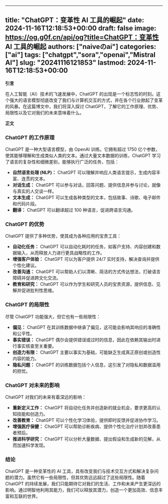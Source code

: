 
---
title: "ChatGPT：变革性 AI 工具的崛起"
date: 2024-11-16T12:18:53+00:00
draft: false
image: https://og.g0f.cn/api/og?title=ChatGPT：变革性 AI 工具的崛起
authors: ["naiveのai"]
categories: ["ai"]
tags: ["chatgpt","sora","openai","Mistral AI"]
slug: "20241116121853"
lastmod: 2024-11-16T12:18:53+00:00
---
**引言**

在人工智能（AI）技术的飞速发展中，ChatGPT 的出现是一个标志性的时刻。这个强大的语言模型彻底改变了我们与计算机交互的方式，并在各个行业掀起了变革的风暴。在这篇博文中，我们将深入探讨 ChatGPT，了解它的工作原理、优势、局限性以及它对我们的未来意味着什么。

**正文**

### ChatGPT 的工作原理

ChatGPT 是一种大型语言模型，由 OpenAI 训练。它拥有超过 1750 亿个参数，使其能够理解和生成类似人类的文本。通过大量文本数据的训练，ChatGPT 学习了语言的复杂性和细微差别，能够执行广泛的任务，包括：

* **自然语言处理 (NLP)：** ChatGPT 可以理解并响应人类语言提示，生成内容丰富、连贯的文本。
* **对话生成：** ChatGPT 可以参与对话，回答问题、提供信息并参与讨论，就像与真实的人交谈一样。
* **文本生成：** ChatGPT 可以生成各种类型的文本，包括故事、诗歌、电子邮件和代码片段。
* **翻译：** ChatGPT 可以翻译超过 100 种语言，促进跨语言沟通。

### ChatGPT 的优势

ChatGPT 提供了多种优势，使其成为各种应用的宝贵工具：

* **自动化任务：** ChatGPT 可以自动化耗时的任务，如客户支持、内容创建和数据输入，从而释放人力进行更具战略性的工作。
* **增强客户体验：** ChatGPT 可以为客户提供 24/7 实时支持，解决查询并提供个性化建议。
* **改善沟通：** ChatGPT 可以帮助人们以清晰、简洁的方式传达想法，打破语言障碍并促进跨文化交流。
* **教育和研究：** ChatGPT 可以作为学生和研究人员的宝贵资源，提供信息、见解并促进批判性思维。

### ChatGPT 的局限性

尽管 ChatGPT 功能强大，但它也有一些局限性：

* **偏见：** ChatGPT 在其训练数据中继承了偏见，这可能会影响其响应的准确性和公平性。
* **事实错误：** ChatGPT 偶尔会提供错误或过时的信息，因此在依赖其输出时进行事实核查至关重要。
* **创造力有限：** ChatGPT 主要以事实为基础，可能缺乏生成真正原创或创造性内容的能力。
* **隐私问题：** ChatGPT 的训练数据包括个人信息，这引发了对隐私和数据滥用的担忧。

### ChatGPT 对未来的影响

ChatGPT 对我们的未来有着深远的影响：

* **重新定义工作：** ChatGPT 将自动化任务并创造新的就业机会，要求更高的认知技能和创造力。
* **改善教育：** ChatGPT 可以个性化学习体验，提供即时反馈并促进协作学习。
* **增强医疗保健：** ChatGPT 可以帮助诊断疾病、提供个性化治疗计划并改善患者预后。
* **推进科学研究：** ChatGPT 可以分析大量数据、提出假设和生成新的见解，从而加速科学发现。

### 结论

ChatGPT 是一种变革性的 AI 工具，具有改变我们与技术交互方式和解决复杂问题的潜力。虽然它有一些局限性，但其优势远远超过了这些局限性。随着 ChatGPT 的持续发展，我们只能期待它对我们的生活、工作和未来产生更深远的影响。通过明智地利用其能力，我们可以释放其潜力，创造一个更加高效、信息丰富和互联的世界。